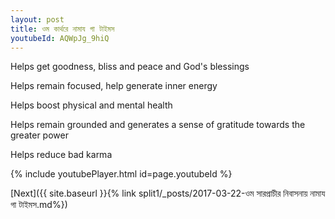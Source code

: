 ```yaml
---
layout: post
title: ওম কার্থরে নামায গা টাইমস
youtubeId: AQWpJg_9hiQ
---
```

 
 
Helps get goodness, bliss and peace and God's blessings
 
Helps remain focused, help generate inner energy 
 
Helps boost physical and mental health 
 
Helps remain grounded and generates a sense of gratitude towards the greater power 
 
Helps reduce bad karma
 
 
 
 


{% include youtubePlayer.html id=page.youtubeId %}
 
[Next]({{ site.baseurl }}{% link  split1/_posts/2017-03-22-ওম সারপ্রাচীর নিবাসনায় নামায গা টাইমস.md%})
 
